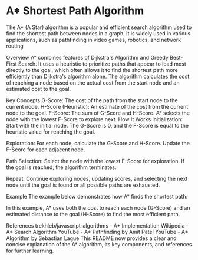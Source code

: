 # A\* Shortest Path Algorithm

The A\* (A Star) algorithm is a popular and efficient search algorithm used to find the shortest path between nodes in a graph. It is widely used in various applications, such as pathfinding in video games, robotics, and network routing

Overview
A\* combines features of Dijkstra's Algorithm and Greedy Best-First Search. It uses a heuristic to prioritize paths that appear to lead most directly to the goal, which often allows it to find the shortest path more efficiently than Dijkstra's algorithm alone. The algorithm calculates the cost of reaching a node based on the actual cost from the start node and an estimated cost to the goal.

Key Concepts
G-Score: The cost of the path from the start node to the current node.
H-Score (Heuristic): An estimate of the cost from the current node to the goal.
F-Score: The sum of G-Score and H-Score. A\* selects the node with the lowest F-Score to explore next.
How It Works
Initialization: Start with the initial node. The G-Score is 0, and the F-Score is equal to the heuristic value for reaching the goal.

Exploration: For each node, calculate the G-Score and H-Score. Update the F-Score for each adjacent node.

Path Selection: Select the node with the lowest F-Score for exploration. If the goal is reached, the algorithm terminates.

Repeat: Continue exploring nodes, updating scores, and selecting the next node until the goal is found or all possible paths are exhausted.

Example
The example below demonstrates how A\* finds the shortest path:

In this example, A\* uses both the cost to reach each node (G-Score) and an estimated distance to the goal (H-Score) to find the most efficient path.

References
trekhleb/javascript-algorithms - A* Implementation
Wikipedia - A* Search Algorithm
YouTube - A* Pathfinding by Amit Patel
YouTube - A* Algorithm by Sebastian Lague
This README now provides a clear and concise explanation of the A\* algorithm, its key components, and references for further learning.
